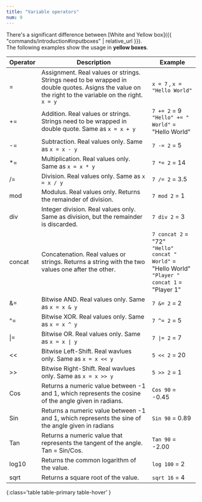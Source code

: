 ```yaml
---
title: "Variable operators"
num: 9
---
```


There's a significant difference between [White and Yellow box]({{ "commands/introduction#inputboxes" | relative_url }}).\
 The following examples show the usage in **yellow boxes**.

| Operator | Description |	Example |
|-------|--------|--------
| = |Assignment. Real values or strings. Strings need to be wrapped in double quotes. Asigns the value on the right to the variable on the right. `x = y` |`x = 7` , `x = "Hello World"`
|+=	 |Addition. Real values or strings. Strings need to be wrapped in double quote. Same as `x = x + y` |	`7 += 2` = 9 <br/>  `"Hello" += " World"` = "Hello World"
| -= |	Subtraction. Real values only. Same as `x = x - y`|	`7 -= 2` = 5
|*=|	Multiplication. Real values only. Same as `x = x * y`|	`7 *= 2` = 14
|/=|	Division. Real values only. Same as `x = x / y`	|`7 /= 2` = 3.5
|mod|	Modulus. Real values only. Returns the remainder of division.	|`7 mod 2` = 1
|div|	Integer division. Real values only. Same as division, but the remainder is discarded.	|`7 div 2` = 3
|concat|	Concatenation. Real values or strings. Returns a string with the two values one after the other.	|`7 concat 2` = "72"<br/>`"Hello" concat " World"` = "Hello World"<br/>`"Player " concat 1` = "Player 1"
|&=	|Bitwise AND. Real values only. Same as `x = x & y`	|`7 &= 2` = 2
|^=|	Bitwise XOR. Real values only. Same as  `x = x ^ y`|`7 ^= 2` = 5
|\|=|	Bitwise OR. Real values only. Same as `x = x \| y` |	<code>7 \|= 2</code> = 7
|<<| Bitwise Left-Shift. Real wavlues only. Same as `x = x << y`|`5 << 2` = 20
|>>| Bitwise Right-Shift. Real wavlues only. Same as `x = x >> y`|`5 >> 2` = 1
|Cos	|Returns a numeric value between -1 and 1, which represents the cosine of the angle given in radians.	|`Cos 90` = -0.45
|Sin|	Returns a numeric value between -1 and 1, which represents the sine of the angle given in radians	|`Sin 90` = 0.89
|Tan|	Returns a numeric value that represents the tangent of the angle. Tan = Sin/Cos.|	`Tan 90` = -2.00
|log10|	Returns the common logarithm of the value.|	`log 100` = 2
|sqrt|	Returns a square root of the value.|`sqrt 16` = 4
{:class='table table-primary table-hover' }
